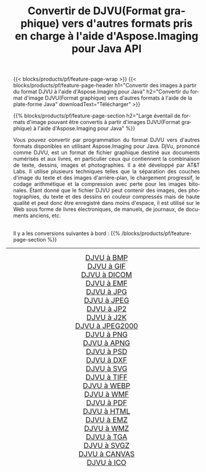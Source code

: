 ﻿---
title: Convertir de DJVU(Format graphique) vers d'autres formats pris en charge à l'aide d'Aspose.Imaging pour Java API 
weight: 3920
url: /fr/java/conversion/from/djvu 
lang: fr
langdirlevel: 2
locales: zh-hans,ja,it,ru,de,es,fr,nl,id,lt,pl,pt,vi,tr,ko,zh-hant,ar,hi,th,sv,cs,uk,he
description: Aspose.Imaging peut facilement convertir de DJVU(Format graphique) vers d'autres formats à l'aide de la plate-forme Java
---

{{< blocks/products/pf/feature-page-wrap >}}
{{< blocks/products/pf/feature-page-header h1="Convertir des images à partir du format DJVU à l'aide d'Aspose.Imaging pour Java" h2="Convertir du format d'image DJVU(Format graphique) vers d'autres formats à l'aide de la plate-forme Java" downloadText="Télécharger" >}}


{{% blocks/products/pf/feature-page-section  h2="Large éventail de formats d'image pouvant être convertis à partir d'images DJVU(Format graphique) à l'aide d'Aspose.Imaging pour Java" %}}
<p align=justify>Vous pouvez convertir par programmation du format DJVU vers d'autres formats disponibles en utilisant
Aspose.Imaging pour Java. DjVu, prononcé comme DJVU, est un format de fichier graphique destiné aux documents numérisés et aux livres, en particulier ceux qui contiennent la combinaison de texte, dessins, images et photographies. Il a été développé par AT&T Labs. Il utilise plusieurs techniques telles que la séparation des couches d'image du texte et des images d'arrière-plan, le chargement progressif, le codage arithmétique et la compression avec perte pour les images bitonales. Étant donné que le fichier DJVU peut contenir des images, des photographies, du texte et des dessins en couleur compressés mais de haute qualité et peut donc être enregistré dans moins d'espace, il est utilisé sur le Web sous forme de livres électroniques, de manuels, de journaux, de documents anciens, etc.</p>
<br/>
Il y a les conversions suivantes à bord :
{{% /blocks/products/pf/feature-page-section %}}
<div class="container-fluid productfamilypage bg-gray">
    <div class="convertypes bg-gray agp-content section">
        <div class="container">
		<hr style="margin-left:-20px;"/>
		<div class="row other-converters" style="gap: 10px;font-size: 19px;text-align:center;">
		    <div class='col-md-2 other-converter remove-lp remove-rp'><a href="/imaging/fr/java/conversion/djvu-to-bmp" style="padding:15px;">DJVU à BMP</a></div><div class='col-md-2 other-converter remove-lp remove-rp'><a href="/imaging/fr/java/conversion/djvu-to-gif" style="padding:15px;">DJVU à GIF</a></div><div class='col-md-2 other-converter remove-lp remove-rp'><a href="/imaging/fr/java/conversion/djvu-to-dicom" style="padding:15px;">DJVU à DICOM</a></div><div class='col-md-2 other-converter remove-lp remove-rp'><a href="/imaging/fr/java/conversion/djvu-to-emf" style="padding:15px;">DJVU à EMF</a></div><div class='col-md-2 other-converter remove-lp remove-rp'><a href="/imaging/fr/java/conversion/djvu-to-jpg" style="padding:15px;">DJVU à JPG</a></div><div class='col-md-2 other-converter remove-lp remove-rp'><a href="/imaging/fr/java/conversion/djvu-to-jpeg" style="padding:15px;">DJVU à JPEG</a></div><div class='col-md-2 other-converter remove-lp remove-rp'><a href="/imaging/fr/java/conversion/djvu-to-jp2" style="padding:15px;">DJVU à JP2</a></div><div class='col-md-2 other-converter remove-lp remove-rp'><a href="/imaging/fr/java/conversion/djvu-to-j2k" style="padding:15px;">DJVU à J2K</a></div><div class='col-md-2 other-converter remove-lp remove-rp'><a href="/imaging/fr/java/conversion/djvu-to-jpeg2000" style="padding:15px;">DJVU à JPEG2000</a></div><div class='col-md-2 other-converter remove-lp remove-rp'><a href="/imaging/fr/java/conversion/djvu-to-png" style="padding:15px;">DJVU à PNG</a></div><div class='col-md-2 other-converter remove-lp remove-rp'><a href="/imaging/fr/java/conversion/djvu-to-apng" style="padding:15px;">DJVU à APNG</a></div><div class='col-md-2 other-converter remove-lp remove-rp'><a href="/imaging/fr/java/conversion/djvu-to-psd" style="padding:15px;">DJVU à PSD</a></div><div class='col-md-2 other-converter remove-lp remove-rp'><a href="/imaging/fr/java/conversion/djvu-to-dxf" style="padding:15px;">DJVU à DXF</a></div><div class='col-md-2 other-converter remove-lp remove-rp'><a href="/imaging/fr/java/conversion/djvu-to-svg" style="padding:15px;">DJVU à SVG</a></div><div class='col-md-2 other-converter remove-lp remove-rp'><a href="/imaging/fr/java/conversion/djvu-to-tiff" style="padding:15px;">DJVU à TIFF</a></div><div class='col-md-2 other-converter remove-lp remove-rp'><a href="/imaging/fr/java/conversion/djvu-to-webp" style="padding:15px;">DJVU à WEBP</a></div><div class='col-md-2 other-converter remove-lp remove-rp'><a href="/imaging/fr/java/conversion/djvu-to-wmf" style="padding:15px;">DJVU à WMF</a></div><div class='col-md-2 other-converter remove-lp remove-rp'><a href="/imaging/fr/java/conversion/djvu-to-pdf" style="padding:15px;">DJVU à PDF</a></div><div class='col-md-2 other-converter remove-lp remove-rp'><a href="/imaging/fr/java/conversion/djvu-to-html" style="padding:15px;">DJVU à HTML</a></div><div class='col-md-2 other-converter remove-lp remove-rp'><a href="/imaging/fr/java/conversion/djvu-to-emz" style="padding:15px;">DJVU à EMZ</a></div><div class='col-md-2 other-converter remove-lp remove-rp'><a href="/imaging/fr/java/conversion/djvu-to-wmz" style="padding:15px;">DJVU à WMZ</a></div><div class='col-md-2 other-converter remove-lp remove-rp'><a href="/imaging/fr/java/conversion/djvu-to-tga" style="padding:15px;">DJVU à TGA</a></div><div class='col-md-2 other-converter remove-lp remove-rp'><a href="/imaging/fr/java/conversion/djvu-to-svgz" style="padding:15px;">DJVU à SVGZ</a></div><div class='col-md-2 other-converter remove-lp remove-rp'><a href="/imaging/fr/java/conversion/djvu-to-canvas" style="padding:15px;">DJVU à CANVAS</a></div><div class='col-md-2 other-converter remove-lp remove-rp'><a href="/imaging/fr/java/conversion/djvu-to-ico" style="padding:15px;">DJVU à ICO</a></div>
                </div>
        </div>
    </div>
</div>
<br/>

